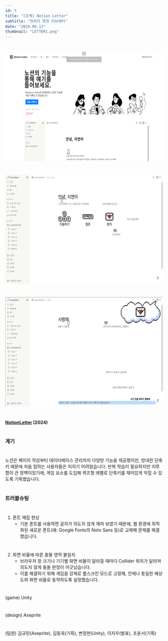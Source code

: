 ```yaml
---
id: 5
title: "[프젝] Notion Letter"
subtitle: "전하지 못한 러브레터"
date: "2024.08.13"
thumbnail: "LETTER1.png"
---
```

#
<img src="../../static/image/LETTER1.png" height="350px">

#
<img src="../../static/image/LETTER2.png" height="350px">

#
<img src="../../static/image/LETTER3.png" height="350px">

#
**[NotionLetter](https://github.com/gyumingim/counterspell) (2024)**
#
### 계기
#

노션은 페이지 작성부터 데이터베이스 관리까지 다양한 기능을 제공했지만, 방대한 단축키 때문에 처음 접하는 사용자들은 익히기 어려웠습니다.
반복 학습이 필요하지만 지루함이 큰 장벽이었기에, 게임 요소를 도입해 퀴즈형 레벨로 단축키를 재미있게 익힐 수 있도록 기획했습니다.

#
### 트러블슈팅
#

1. 폰트 깨짐 현상
    - 기본 폰트를 사용하면 글자가 의도치 않게 깨져 보였기 때문에, 웹 환경에 최적화된 새로운 폰트(예: Google Fonts의 Noto Sans 등)로 교체해 문제를 해결했습니다.

#

2. 화면 비율에 따른 충돌 영역 불일치
    - 브라우저 창 크기나 기기별 화면 비율이 달라질 때마다 Collider 위치가 달라져 의도치 않게 충돌 판정이 어긋났습니다.
    - 이를 해결하기 위해 게임을 강제로 풀스크린 모드로 고정해, 언제나 동일한 해상도와 화면 비율로 동작하도록 설정했습니다.

#

(game) Unity
#
(design) Aseprite
#
(팀원) 김규민(Aseprite), 김동욱(기획), 변정현(Unity), 이지우(발표), 조윤서(기획)
#
##
#